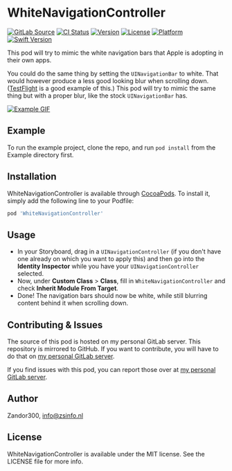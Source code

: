 # WhiteNavigationController

[![GitLab Source](http://img.shields.io/badge/source-GitLab-%23292961.svg)](https://git.zsinfo.nl/Zandor300/WhiteNavigationController)
[![CI Status](https://git.zsinfo.nl/Zandor300/WhiteNavigationController/badges/master/build.svg)](https://git.zsinfo.nl/Zandor300/WhiteNavigationController/pipelines)
[![Version](https://img.shields.io/cocoapods/v/WhiteNavigationController.svg?style=flat)](https://cocoapods.org/pods/WhiteNavigationController)
[![License](https://img.shields.io/cocoapods/l/WhiteNavigationController.svg?style=flat)](https://git.zsinfo.nl/Zandor300/WhiteNavigationController/blob/master/LICENSE)
[![Platform](https://img.shields.io/cocoapods/p/WhiteNavigationController.svg?style=flat)](https://cocoapods.org/pods/WhiteNavigationController)
[![Swift Version](https://img.shields.io/badge/swift-5.0-orange.svg)](https://git.zsinfo.nl/Zandor300/WhiteNavigationController)

This pod will try to mimic the white navigation bars that Apple is adopting in their own apps.

You could do the same thing by setting the `UINavigationBar` to white. That would however produce a less good looking blur when scrolling down. ([TestFlight](https://itunes.apple.com/us/app/testflight/id899247664) is a good example of this.) This pod will try to mimic the same thing but with a proper blur, like the stock `UINavigationBar` has.

[![Example GIF](https://git.zsinfo.nl/Zandor300/WhiteNavigationController/raw/master/Example/example.gif)](https://git.zsinfo.nl/Zandor300/WhiteNavigationController/blob/master/Example/example.gif)

## Example

To run the example project, clone the repo, and run `pod install` from the Example directory first.

## Installation

WhiteNavigationController is available through [CocoaPods](https://cocoapods.org). To install
it, simply add the following line to your Podfile:

```ruby
pod 'WhiteNavigationController'
```

## Usage

* In your Storyboard, drag in a `UINavigationController` (if you don't have one already on which you want to apply this) and then go into the **Identity Inspector** while you have your `UINavigationController` selected.
* Now, under **Custom Class** > **Class**, fill in `WhiteNavigationController` and check **Inherit Module From Target**.
* Done! The navigation bars should now be white, while still blurring content behind it when scrolling down.

## Contributing & Issues

The source of this pod is hosted on my personal GitLab server. This repository is mirrored to GitHub. If you want to contribute, you will have to do that on [my personal GitLab server](https://git.zsinfo.nl/Zandor300/WhiteNavigationController).

If you find issues with this pod, you can report those over at [my personal GitLab server](https://git.zsinfo.nl/Zandor300/WhiteNavigationController).

## Author

Zandor300, info@zsinfo.nl

## License

WhiteNavigationController is available under the MIT license. See the LICENSE file for more info.
